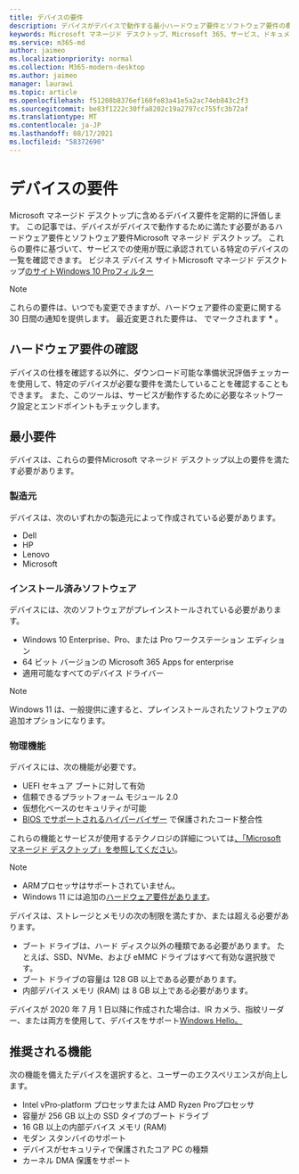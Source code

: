 ```yaml
---
title: デバイスの要件
description: デバイスがデバイスで動作する最小ハードウェア要件とソフトウェア要件の概要Microsoft マネージド デスクトップ
keywords: Microsoft マネージド デスクトップ、Microsoft 365、サービス、ドキュメント
ms.service: m365-md
author: jaimeo
ms.localizationpriority: normal
ms.collection: M365-modern-desktop
ms.author: jaimeo
manager: laurawi
ms.topic: article
ms.openlocfilehash: f51208b8376ef160fe83a41e5a2ac74eb843c2f3
ms.sourcegitcommit: be83f1222c30ffa8202c19a2797cc755fc3b72af
ms.translationtype: MT
ms.contentlocale: ja-JP
ms.lasthandoff: 08/17/2021
ms.locfileid: "58372690"
---
```

# <a name="device-requirements"></a>デバイスの要件

Microsoft マネージド デスクトップに含めるデバイス要件を定期的に評価します。 この記事では、デバイスがデバイスで動作するために満たす必要があるハードウェア要件とソフトウェア要件Microsoft マネージド デスクトップ。 これらの要件に基づいて、サービスでの使用が既に承認されている特定のデバイスの一覧を確認できます。 ビジネス デバイス サイトMicrosoft マネージド デスクトップ[のサイトWindows 10 Proフィルター](https://www.microsoft.com/en-us/windowsforbusiness/view-all-devices)

> [!NOTE]
> これらの要件は、いつでも変更できますが、ハードウェア要件の変更に関する 30 日間の通知を提供します。 最近変更された要件は、 でマークされます **\*** 。 

## <a name="check-hardware-requirements"></a>ハードウェア要件の確認

デバイスの仕様を確認する以外に、ダウンロード可能な準備状況評価[](../get-ready/readiness-assessment-downloadable.md)チェッカーを使用して、特定のデバイスが必要な要件を満たしていることを確認することもできます。 また、このツールは、サービスが動作するために必要なネットワーク設定とエンドポイントもチェックします。

## <a name="minimum-requirements"></a>最小要件

デバイスは、これらの要件Microsoft マネージド デスクトップ以上の要件を満たす必要があります。

### <a name="manufacturer"></a>製造元

デバイスは、次のいずれかの製造元によって作成されている必要があります。

- Dell
- HP
- Lenovo
- Microsoft


### <a name="installed-software"></a>インストール済みソフトウェア

デバイスには、次のソフトウェアがプレインストールされている必要があります。

- Windows 10 Enterprise、Pro、または Pro ワークステーション エディション
- 64 ビット バージョンの Microsoft 365 Apps for enterprise 
- 適用可能なすべてのデバイス ドライバー

> [!NOTE]
> Windows 11 は、一般提供に達すると、プレインストールされたソフトウェアの追加オプションになります。
>
### <a name="physical-features"></a>物理機能

デバイスには、次の機能が必要です。

- UEFI セキュア ブートに対して有効 
- 信頼できるプラットフォーム モジュール 2.0 
- 仮想化ベースのセキュリティが可能 
- [BIOS でサポートされるハイパーバイザー](/windows-hardware/drivers/bringup/device-guard-and-credential-guard) で保護されたコード整合性

これらの機能とサービスが使用するテクノロジの詳細については[、「Microsoft マネージド デスクトップ」を参照してください](../intro/technologies.md)。

> [!NOTE]
>- ARMプロセッサはサポートされていません。
>- Windows 11 には追加の[ハードウェア要件があります](/windows/whats-new/windows-11-requirements)。

デバイスは、ストレージとメモリの次の制限を満たすか、または超える必要があります。

- ブート ドライブは、ハード ディスク以外の種類である必要があります。 たとえば、SSD、NVMe、および eMMC ドライブはすべて有効な選択肢です。
- ブート ドライブの容量は 128 GB 以上である必要があります。
- 内部デバイス メモリ (RAM) は 8 GB 以上である必要があります。

デバイスが 2020 年 7 月 1 日以降に作成された場合は、IR カメラ、指紋リーダー、または両方を使用して、デバイスをサポート[Windows Hello。](/windows-hardware/design/device-experiences/windows-hello-enhanced-sign-in-security)

## <a name="recommended-features"></a>推奨される機能

次の機能を備えたデバイスを選択すると、ユーザーのエクスペリエンスが向上します。

- Intel vPro-platform プロセッサまたは AMD Ryzen Proプロセッサ
- 容量が 256 GB 以上の SSD タイプのブート ドライブ
- 16 GB 以上の内部デバイス メモリ (RAM)
- モダン スタンバイのサポート
- デバイスがセキュリティで保護されたコア PC の種類
- カーネル DMA 保護をサポート
